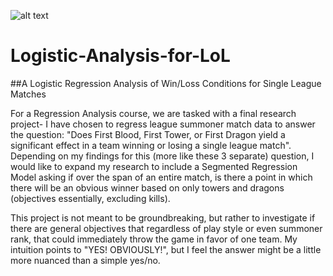 ![alt text](https://github.com/shparki/Logistic-Analysis-for-LoL/blob/dev_1.0/wiki/infernal_v1.png)


# Logistic-Analysis-for-LoL
##A Logistic Regression Analysis of Win/Loss Conditions for Single League Matches

For a Regression Analysis course, we are tasked with a final research project- I have chosen to regress league summoner match data to answer the question: "Does First Blood, First Tower, or First Dragon yield a significant effect in a team winning or losing a single league match". Depending on my findings for this (more like these 3 separate) question, I would like to expand my research to include a Segmented Regression Model asking if over the span of an entire match, is there a point in which there will be an obvious winner based on only towers and dragons (objectives essentially, excluding kills). 

This project is not meant to be groundbreaking, but rather to investigate if there are general objectives that regardless of play style or even summoner rank, that could immediately throw the game in favor of one team. My intuition points to "YES! OBVIOUSLY!", but I feel the answer might be a little more nuanced than a simple yes/no. 
